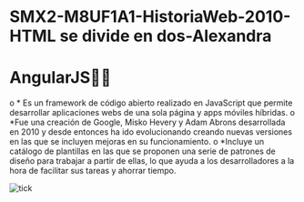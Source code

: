 # SMX2-M8UF1A1-HistoriaWeb-2010-HTML se divide en dos-Alexandra

# __AngularJS__:technologist:

o * Es un framework de código abierto realizado en JavaScript que permite desarrollar aplicaciones webs de una sola página y apps móviles híbridas.
o *Fue una creación de Google, Misko Hevery y Adam Abrons desarrollada en 2010 y desde entonces ha ido evolucionando creando nuevas versiones en las que se incluyen mejoras en su funcionamiento.
o *Incluye un catálogo de plantillas en las que se proponen una serie de patrones de diseño para trabajar a partir de ellas, lo que ayuda a los desarrolladores a la hora de facilitar sus tareas y ahorrar tiempo.

![tick](https://github.com/AlexandraRivass/SMX2-M8UF1A1-HistoriaWeb-2010-Pinterest-Alexandra/blob/main/que-es-angular-scaled-1200x675.jpg)
